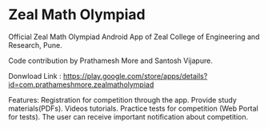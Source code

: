 # Zeal Math Olympiad

Official Zeal Math Olympiad Android App of Zeal College of Engineering and Research, Pune.

Code contribution by Prathamesh More and Santosh Vijapure.

Donwload Link : https://play.google.com/store/apps/details?id=com.prathameshmore.zealmatholympiad

Features: 
Registration for competition through the app.
Provide study materials(PDFs).
Videos tutorials.
Practice tests for competition (Web Portal for tests).
The user can receive important notification about competition.

